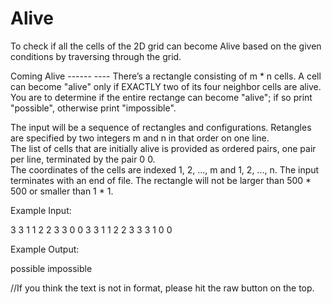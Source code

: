 # Alive
To check if all the cells of the 2D grid can become Alive based on the given conditions by traversing through the grid. 

Coming Alive ------ ----
There’s a rectangle consisting of m * n cells.  A cell can become "alive" only if EXACTLY two of its four neighbor cells are alive.  
You are to determine if the entire rectange can become "alive"; 
if so print "possible", otherwise print "impossible".

The input will be a sequence of rectangles and configurations.  Retangles are specified by two integers m and n in that order on one line.  
The list of cells that are initially alive is provided as ordered pairs, one pair per line, terminated by the pair 0 0.  
The coordinates of the cells are indexed 1, 2, ..., m and 1, 2, ..., n. The input terminates with an end of file.
The rectangle will not be larger than 500 * 500 or smaller than 1 * 1.

Example Input:

3 3 
1 1 
2 2 
3 3 
0 0 
3 3 
1 1 
2 2 
3 3 
3 1 
0 0

Example Output:

possible 
impossible

//If you think the text is not in format, please hit the raw button on the top.


